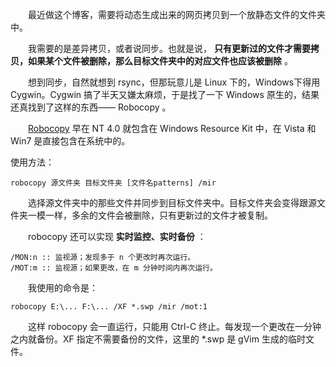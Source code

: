 　　最近做这个博客，需要将动态生成出来的网页拷贝到一个放静态文件的文件夹中。

　　我需要的是差异拷贝，或者说同步。也就是说， **只有更新过的文件才需要拷贝，如果某个文件被删除，那么目标文件夹中的对应文件也应该被删除** 。

　　想到同步，自然就想到 rsync，但那玩意儿是 Linux 下的，Windows下得用 Cygwin。Cygwin 搞了半天又嫌太麻烦，于是找了一下 Windows 原生的，结果还真找到了这样的东西—— Robocopy 。

　　[Robocopy](http://en.wikipedia.org/wiki/Robocopy) 早在 NT 4.0 就包含在 Windows Resource Kit 中，在 Vista 和 Win7 是直接包含在系统中的。

使用方法：

	robocopy 源文件夹 目标文件夹 [文件名patterns] /mir

　　选择源文件夹中的那些文件并同步到目标文件夹中。目标文件夹会变得跟源文件夹一模一样，多余的文件会被删除，只有更新过的文件才被复制。

　　robocopy 还可以实现 **实时监控、实时备份** ：

	/MON:n :: 监视源；发现多于 n 个更改时再次运行。
	/MOT:m :: 监视源；如果更改，在 m 分钟时间内再次运行。

　　我使用的命令是：

	robocopy E:\... F:\... /XF *.swp /mir /mot:1

　　这样 robocopy 会一直运行，只能用 Ctrl-C 终止。每发现一个更改在一分钟之内就备份。XF 指定不需要备份的文件，这里的 \*.swp 是 gVim 生成的临时文件。
